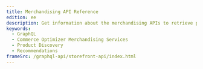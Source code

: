 ```yaml
---
title: Merchandising API Reference
edition: ee
description: Get information about the merchandising APIs to retrieve product and catalog data to create storefront experiences.
keywords:
  - GraphQL
  - Commerce Optimizer Merchandising Services
  - Product Discovery
  - Recommendations
frameSrc: /graphql-api/storefront-api/index.html
---
```

